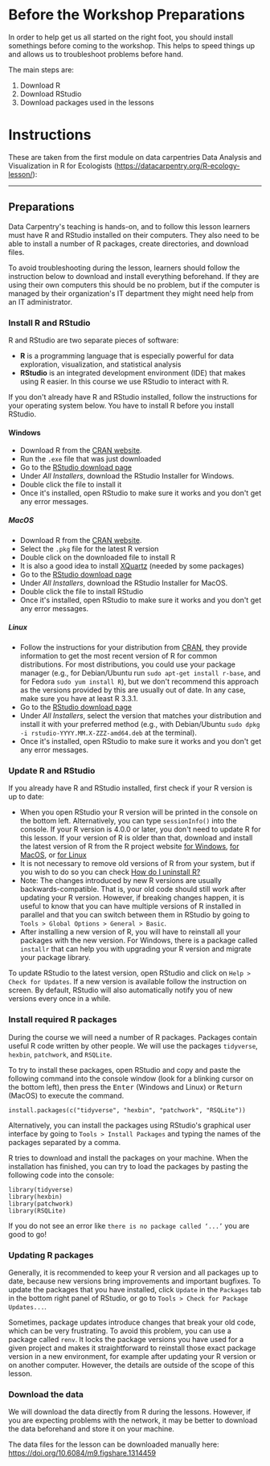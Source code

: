 # Before the Workshop Preparations
In order to help get us all started on the right foot, you should install somethings before coming to the workshop. This helps to speed things up and allows us to troubleshoot problems before hand.

The main steps are:
1. Download R
2. Download RStudio
3. Download packages used in the lessons

# Instructions

These are taken from the first module on data carpentries Data Analysis and Visualization in R for Ecologists (https://datacarpentry.org/R-ecology-lesson/):

----
## Preparations

Data Carpentry's teaching is hands-on, and to follow this lesson 
learners must have R and RStudio installed on their computers. They also need 
to be able to install a number of R packages, create directories, and download 
files.

To avoid troubleshooting during the lesson, learners should follow the 
instruction below to download and install everything beforehand.
If they are using their own computers this should be no problem, 
but if the computer is managed by their organization's IT department 
they might need help from an IT administrator. 

### Install R and RStudio

R and RStudio are two separate pieces of software: 

* **R** is a programming language that is especially powerful for data 
  exploration, visualization, and statistical analysis
* **RStudio** is an integrated development environment (IDE) that makes using 
  R easier. In this course we use RStudio to interact with R. 
  
If you don't already have R and RStudio installed, follow the instructions for 
your operating system below. You have to install R before you install RStudio. 

#### Windows

* Download R from the 
  [CRAN website](https://cran.r-project.org/bin/windows/base/release.htm).
* Run the `.exe` file that was just downloaded
* Go to the [RStudio download page](https://www.rstudio.com/products/rstudio/download/#download)
* Under *All Installers*, download the RStudio Installer for Windows.
* Double click the file to install it
* Once it's installed, open RStudio to make sure it works and you don't get any
  error messages.

##### MacOS

* Download R from
  the [CRAN website](https://cran.r-project.org/bin/macosx/).
* Select the `.pkg` file for the latest R version
* Double click on the downloaded file to install R
* It is also a good idea to install [XQuartz](https://www.xquartz.org/) (needed
  by some packages)
* Go to the [RStudio download page](https://www.rstudio.com/products/rstudio/download/#download)
* Under *All Installers*, download the RStudio Installer for MacOS.
* Double click the file to install RStudio
* Once it's installed, open RStudio to make sure it works and you don't get any
  error messages.

##### Linux

* Follow the instructions for your distribution
  from [CRAN](https://cloud.r-project.org/bin/linux), they provide information
  to get the most recent version of R for common distributions. For most
  distributions, you could use your package manager (e.g., for Debian/Ubuntu run
  `sudo apt-get install r-base`, and for Fedora `sudo yum install R`), but we
  don't recommend this approach as the versions provided by this are
  usually out of date. In any case, make sure you have at least R 3.3.1.
* Go to the
  [RStudio download page](https://www.rstudio.com/products/rstudio/download/#download)
* Under *All Installers*, select the version that matches your distribution and
  install it with your preferred method (e.g., with Debian/Ubuntu `sudo dpkg -i
  rstudio-YYYY.MM.X-ZZZ-amd64.deb` at the terminal).
* Once it's installed, open RStudio to make sure it works and you don't get any
  error messages.

### Update R and RStudio

If you already have R and RStudio installed, first check if your R version is
up to date:

* When you open RStudio your R version will be printed in the console on 
  the bottom left. Alternatively, you can type `sessionInfo()` into the console.
  If your R version is 4.0.0 or later, you don't need to update R for this 
  lesson. If your version of R is older than that, download and install the 
  latest version of R from the R project website
  [for Windows](https://cran.r-project.org/bin/windows/base/), 
  [for MacOS](https://cran.r-project.org/bin/macosx/),
  or [for Linux](https://cran.r-project.org/bin/linux/)
* It is not necessary to remove old versions of R from your system, 
  but if you wish to do so you can check
  [How do I uninstall R?](https://cran.r-project.org/bin/windows/base/rw-FAQ.html#How-do-I-UNinstall-R_003f) 
* Note: The changes introduced by new R versions are usually backwards-compatible. 
  That is, your old code should still work after updating your R version.
  However, if breaking changes happen, it is useful to know that you can have 
  multiple versions of R installed in parallel and that you can switch between 
  them in RStudio by going to `Tools > Global Options > General > Basic`.
* After installing a new version of R, you will have to reinstall all your packages
  with the new version. For Windows, there is a package called `installr` that can 
  help you with upgrading your R version and migrate your package library.
  
To update RStudio to the latest version, open RStudio and click on 
`Help > Check for Updates`. If a new version is available follow the 
instruction on screen. By default, RStudio will also automatically notify you 
of new versions every once in a while.

### Install required R packages

During the course we will need a number of R packages. Packages contain useful 
R code written by other people. We will use the packages 
`tidyverse`, `hexbin`, `patchwork`, and `RSQLite`.

To try to install these packages, open RStudio and copy and paste the following 
command into the console window (look for a blinking cursor on the bottom left),
then press the <kbd>Enter</kbd> (Windows and Linux) or <kbd>Return</kbd> (MacOS) 
to execute the command.

```{r eval=FALSE}
install.packages(c("tidyverse", "hexbin", "patchwork", "RSQLite"))
```

Alternatively, you can install the packages using RStudio's graphical user 
interface by going to `Tools > Install Packages` and typing the names of the 
packages separated by a comma.

R tries to download and install the packages on your machine.
When the installation has finished, you can try to load the
packages by pasting the following code into the console:

```{r eval=FALSE}
library(tidyverse)
library(hexbin)
library(patchwork)
library(RSQLite)
```

If you do not see an error like `there is no package called ‘...’` you are good 
to go! 

### Updating R packages

Generally, it is recommended to keep your R version and all packages
up to date, because new versions bring improvements and important bugfixes.
To update the packages that you have installed, click `Update` in the
`Packages` tab in the bottom right panel of RStudio, or go to
`Tools > Check for Package Updates...`. 

Sometimes, package updates introduce changes that break your old code, 
which can be very frustrating. To avoid this problem, you can use a package 
called `renv`. It locks the package versions you have used for a given project 
and makes it straightforward to reinstall those exact package version in a 
new environment, for example after updating your R version or on another 
computer. However, the details are outside of the scope of this lesson.

### Download the data

We will download the data directly from R during the lessons. However, if you 
are expecting problems with the network, it may be better to download the data 
beforehand and store it on your machine.

The data files for the lesson can be downloaded manually here: <https://doi.org/10.6084/m9.figshare.1314459>
